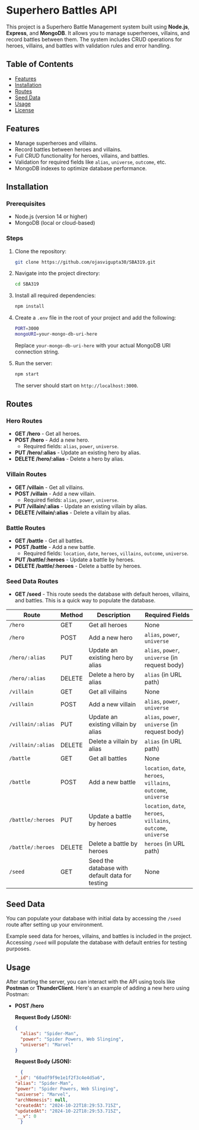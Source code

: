 # Superhero Battles API

This project is a Superhero Battle Management system built using **Node.js**, **Express**, and **MongoDB**. It allows you to manage superheroes, villains, and record battles between them. The system includes CRUD operations for heroes, villains, and battles with validation rules and error handling.

## Table of Contents

- [Features](#features)
- [Installation](#installation)
- [Routes](#routes)
- [Seed Data](#seed-data)
- [Usage](#usage)
- [License](#license)

## Features

- Manage superheroes and villains.
- Record battles between heroes and villains.
- Full CRUD functionality for heroes, villains, and battles.
- Validation for required fields like `alias`, `universe`, `outcome`, etc.
- MongoDB indexes to optimize database performance.

## Installation

### Prerequisites

- Node.js (version 14 or higher)
- MongoDB (local or cloud-based)

### Steps

1. Clone the repository:

    ```bash
    git clone https://github.com/ojasvigupta30/SBA319.git
    ```

2. Navigate into the project directory:

    ```bash
    cd SBA319
    ```

3. Install all required dependencies:

    ```bash
    npm install
    ```

4. Create a `.env` file in the root of your project and add the following:

    ```bash
    PORT=3000
    mongoURI=your-mongo-db-uri-here
    ```

    Replace `your-mongo-db-uri-here` with your actual MongoDB URI connection string.

5. Run the server:

    ```bash
    npm start
    ```

    The server should start on `http://localhost:3000`.

## Routes

### Hero Routes

- **GET /hero** - Get all heroes.
- **POST /hero** - Add a new hero.
  - Required fields: `alias`, `power`, `universe`.
- **PUT /hero/:alias** - Update an existing hero by alias.
- **DELETE /hero/:alias** - Delete a hero by alias.

### Villain Routes

- **GET /villain** - Get all villains.
- **POST /villain** - Add a new villain.
  - Required fields: `alias`, `power`, `universe`.
- **PUT /villain/:alias** - Update an existing villain by alias.
- **DELETE /villain/:alias** - Delete a villain by alias.

### Battle Routes

- **GET /battle** - Get all battles.
- **POST /battle** - Add a new battle.
  - Required fields: `location`, `date`, `heroes`, `villains`, `outcome`, `universe`.
- **PUT /battle/:heroes** - Update a battle by heroes.
- **DELETE /battle/:heroes** - Delete a battle by heroes.

### Seed Data Routes

- **GET /seed** - This route seeds the database with default heroes, villains, and battles. This is a quick way to populate the database.

| **Route**               | **Method** | **Description**                                    | **Required Fields**                                         |
|-------------------------|------------|----------------------------------------------------|-------------------------------------------------------------|
| `/hero`                 | GET        | Get all heroes                                     | None                                                        |
| `/hero`                 | POST       | Add a new hero                                     | `alias`, `power`, `universe`                                 |
| `/hero/:alias`          | PUT        | Update an existing hero by alias                   | `alias`, `power`, `universe` (in request body)               |
| `/hero/:alias`          | DELETE     | Delete a hero by alias                             | `alias` (in URL path)                                        |
| `/villain`              | GET        | Get all villains                                   | None                                                        |
| `/villain`              | POST       | Add a new villain                                  | `alias`, `power`, `universe`                                 |
| `/villain/:alias`       | PUT        | Update an existing villain by alias                | `alias`, `power`, `universe` (in request body)               |
| `/villain/:alias`       | DELETE     | Delete a villain by alias                          | `alias` (in URL path)                                        |
| `/battle`               | GET        | Get all battles                                    | None                                                        |
| `/battle`               | POST       | Add a new battle                                   | `location`, `date`, `heroes`, `villains`, `outcome`, `universe` |
| `/battle/:heroes`       | PUT        | Update a battle by heroes                          | `location`, `date`, `heroes`, `villains`, `outcome`, `universe` |
| `/battle/:heroes`       | DELETE     | Delete a battle by heroes                          | `heroes` (in URL path)                                       |
| `/seed`                 | GET        | Seed the database with default data for testing    | None                                                        |



## Seed Data

You can populate your database with initial data by accessing the `/seed` route after setting up your environment.

Example seed data for heroes, villains, and battles is included in the project. Accessing `/seed` will populate the database with default entries for testing purposes.

## Usage

After starting the server, you can interact with the API using tools like **Postman** or **ThunderClient**. Here's an example of adding a new hero using Postman:

- **POST /hero**

     **Request Body (JSON):**

  ```json
  {
    "alias": "Spider-Man",
    "power": "Spider Powers, Web Slinging",
    "universe": "Marvel"
  }
  ```

     **Request Body (JSON):**

  ```json
    {
  "_id": "60adf9f9e1e1f2f3c4e4d5a6",
  "alias": "Spider-Man",
  "power": "Spider Powers, Web Slinging",
  "universe": "Marvel",
  "archNemesis": null,
  "createdAt": "2024-10-22T18:29:53.715Z",
  "updatedAt": "2024-10-22T18:29:53.715Z",
  "__v": 0
    }
    ```



